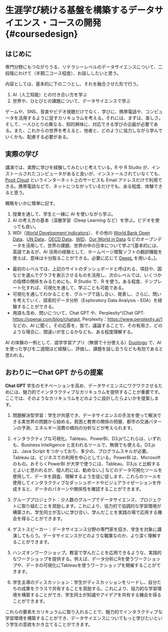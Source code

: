 # 生涯学び続ける基盤を構築するデータサイエンス・コースの開発 {#coursedesign}

## はじめに

専門分野にもつながりうる、リテラシーレベルのデータサイエンスについて、二段階にわけて（半期二コース程度）、お話ししたいと思う。

内容としては、基本的に下の二つとし、それを融合させた形で行う。

1. AI（人工知能）との付き合い方を学ぶ
2. 世界や、ひとびとの課題について、データサイエンスで学ぶ

ゲームや、SNS、音楽やビデオ視聴だけでなく、学びに、携帯電話や、コンピュータを活用するように促すカリキュラムを考える。それには、まずは、楽しさ。そして、一人ひとりの異なる、知的興味に、対応できる学びの企画が必要である。また、これからの世界を考えると、他者と、どのように協力しながら学んでいくかも、配慮する必要がある。

## 実際の学び

講演では、実際に学びを経験してみたいと考えている。R や R Studio が、インストールされたコンピュータがあると良いが、インストールされていなくても、[Posit Cloud](https://posit.cloud/) というインターネット上のサービスも Email アドレスだけで利用できる。携帯電話などで、ネットにつながっているだけでも、ある程度、体験できると思う。

概略をいかに簡単に記す。

1. 授業を通して、学生と一緒に AI を使いながら学ぶ。
2. AI の考え方の基本（深層学習（Deep Learning など）を学ぶ。ビデオを使っても良い。
3. WDI（[World Development Indicators](https://datatopics.worldbank.org/world-development-indicators/)）、その他の [World Bank Open Data](https://data.worldbank.org/)、[UN Data](https://data.un.org/)、[OECD Data](https://data.oecd.org/)、[WID](https://wid.world/)、[Our World in Data](https://ourworldindata.org/) などのオープンデータを活用して、世界の課題、世界の中の日本について学ぶ^[基本的には、英語であるが、AI 活用の経験として、ホームページ閲覧ソフトの翻訳機能を使えば、意味は十分取ることができる。必要に応じて [DeepL](https://www.deepl.com/en/translator) を用いる。]。
  - 最初のレベルでは、上記のサイトのダッシュボードと呼ばれる、項目や、国などを選んでグラフを表示させるものを活用し、次のレベルでは、いくつかの指標の関係をみるためにも、R Studio で、R を使う。ある程度、テンプレート化すれば、可視化を通して、学ぶことも可能である。
  - 可視化を通してわかることを、グループで話し合い、発表し、さらに、問いを考えていく、探索的データ分析（Exploratory Data Analysis - EDA）を経験することができる。
  - 用語も含め、問いについて、Chat GPT や、Perplexity^[Chat GPT: https://openai.com/blog/chatgpt, Perplexity：https://www.perplexity.ai/] などの、AI に聞く。その応答を、皆で、議論することで、その有用さ、どのような場合に、間違いが生じるかなども、ある程度理解する。

AI の体験の一例として、語学学習アプリ（無償で十分使える）[Duolingo](https://www.duolingo.com/) で、AI を使った学びを二週間ほど経験し、評価し、課題を話し合うなども有効であると思われる。

## おわりにーChat GPT からの提案

**Chat GPT** 学生のモチベーションを高め、データサイエンスにワクワクさせるためには、魅力的でインタラクティブなカリキュラムを提供することが重要です。ここでは、そのようなカリキュラムをどのように設計したらよいかを提案します。

1. 問題解決型学習：学生が共感でき、データサイエンスの手法を使って解決できる実世界の問題から始める。貧困と教育の関係の把握、都市の交通パターンの予測、エネルギー消費の傾向の分析などが考えられます。

2. インタラクティブな可視化。Tableau、PowerBI、D3.js^[これらは、いずれも、Business Intelligence と言われるツールで、無償でも使える。D3.js は、Java Script をつかっており、多少の、プログラムスキルが必要。Tableau は、ビジネスでの利用を中心としている。PowerBI は、Microsoft のもの。おそらくPowerBI が大学で使うには、Tableau、D3.js と比較するとよいと思われるが、個人的には、勧めない。] などのデータ可視化ツールを使用して、データを調査、理解するよう生徒に促します。これらのツールを使用してインタラクティブなダッシュボードやビジュアライゼーションを作成すると、データのパターンや関係性を確認することができます。

3. グループプロジェクト：少人数のグループでデータサイエンス、プロジェクトに取り組むことを奨励します。これにより、協力的で協調的な学習環境が構築され、学生同士が互いに学び合い、学んだことを実践の場で応用する機会を得ることができます。

4. ゲストスピーカー：データサイエンス分野の専門家を招き、学生を対象に講演してもらう。データサイエンスがどのような職業なのか、より深く理解することができます。

5. ハンズオンワークショップ。教室で学んだことを応用できるような、実践的なワークショップを提供する。例えば、データ分析にRを使うワークショップや、データの可視化にTableauを使うワークショップを開催することができます。

6. 学生主導のディスカッション：学生がディスカッションをリードし、自分たちの成果をクラスで共有することを奨励する。これにより、協力的な学習環境を構築することができ、学生同士が知識やアイデアを共有する機会を得ることができます。

これらの要素をカリキュラムに取り入れることで、魅力的でインタラクティブな学習環境を構築することができ、データサイエンスについてもっと学びたいという学生の意欲をかき立てることができます。
